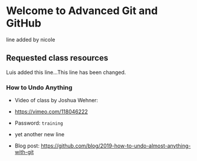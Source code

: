 # Welcome to Advanced Git and GitHub
line added by nicole
## Requested class resources
Luis added this line...This line has been changed.


### How to Undo Anything
- Video of class by Joshua Wehner: 
 - https://vimeo.com/118046222 
 - Password: `training`
- yet another new line

- Blog post: https://github.com/blog/2019-how-to-undo-almost-anything-with-git
